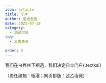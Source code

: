 ```yaml
---
icon: article
title: 宁声
author: 温虞鱼鱼
date: 2023-07-10
category:
  - 测试分区
tag:
  - 温虞鱼鱼

order: 3
---
```


我们在白桦林下相遇，我们决定自立门户{.textkai}

<!-- more -->

<eod />

（责任编辑：瑶濯；网页排版：武乙凌薇）

<Ads />